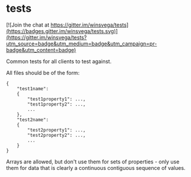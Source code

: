 tests
=====

[![Join the chat at https://gitter.im/winsvega/tests](https://badges.gitter.im/winsvega/tests.svg)](https://gitter.im/winsvega/tests?utm_source=badge&utm_medium=badge&utm_campaign=pr-badge&utm_content=badge)

Common tests for all clients to test against.

All files should be of the form:

```
{
	"test1name":
	{
		"test1property1": ...,
		"test1property2": ...,
		...
	},
	"test2name":
	{
		"test2property1": ...,
		"test2property2": ...,
		...
	}
}
```

Arrays are allowed, but don't use them for sets of properties - only use them for data that is clearly a continuous contiguous sequence of values.

